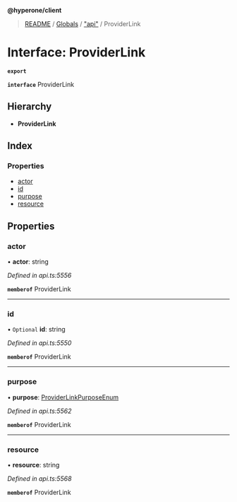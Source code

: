 **@hyperone/client**

> [README](../README.md) / [Globals](../globals.md) / ["api"](../modules/_api_.md) / ProviderLink

# Interface: ProviderLink

**`export`** 

**`interface`** ProviderLink

## Hierarchy

* **ProviderLink**

## Index

### Properties

* [actor](_api_.providerlink.md#actor)
* [id](_api_.providerlink.md#id)
* [purpose](_api_.providerlink.md#purpose)
* [resource](_api_.providerlink.md#resource)

## Properties

### actor

•  **actor**: string

*Defined in api.ts:5556*

**`memberof`** ProviderLink

___

### id

• `Optional` **id**: string

*Defined in api.ts:5550*

**`memberof`** ProviderLink

___

### purpose

•  **purpose**: [ProviderLinkPurposeEnum](../enums/_api_.providerlinkpurposeenum.md)

*Defined in api.ts:5562*

**`memberof`** ProviderLink

___

### resource

•  **resource**: string

*Defined in api.ts:5568*

**`memberof`** ProviderLink
